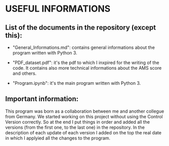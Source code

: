 # USEFUL INFORMATIONS
 
## List of the documents in the repository (except this):

- "General_Informations.md": contains general informations about the program written with Python 3.

- "PDF_dataset.pdf": it's the pdf to which I inxpired for the writing of the code. It contains also more technical informations 
about the AMS score and others.

- "Program.ipynb": it's the main program written with Python 3.

## Important information:

This program was born as a collaboration between me and another collegue from Germany. We started working on this project
without using the Control Version correctly. So at the end I put things in order and added all the versions (from the 
first one, to the last one) in the repository. In the description of each update of each version I added on the top the real
date in which I applyied all the changes to the program.
